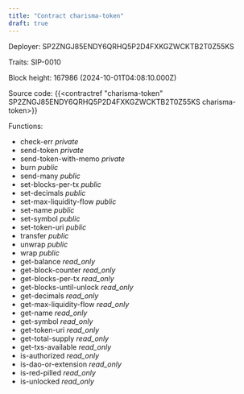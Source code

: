 ```yaml
---
title: "Contract charisma-token"
draft: true
---
```

Deployer: SP2ZNGJ85ENDY6QRHQ5P2D4FXKGZWCKTB2T0Z55KS

Traits:
 SIP-0010



Block height: 167986 (2024-10-01T04:08:10.000Z)

Source code: {{<contractref "charisma-token" SP2ZNGJ85ENDY6QRHQ5P2D4FXKGZWCKTB2T0Z55KS charisma-token>}}

Functions:

* check-err _private_
* send-token _private_
* send-token-with-memo _private_
* burn _public_
* send-many _public_
* set-blocks-per-tx _public_
* set-decimals _public_
* set-max-liquidity-flow _public_
* set-name _public_
* set-symbol _public_
* set-token-uri _public_
* transfer _public_
* unwrap _public_
* wrap _public_
* get-balance _read_only_
* get-block-counter _read_only_
* get-blocks-per-tx _read_only_
* get-blocks-until-unlock _read_only_
* get-decimals _read_only_
* get-max-liquidity-flow _read_only_
* get-name _read_only_
* get-symbol _read_only_
* get-token-uri _read_only_
* get-total-supply _read_only_
* get-txs-available _read_only_
* is-authorized _read_only_
* is-dao-or-extension _read_only_
* is-red-pilled _read_only_
* is-unlocked _read_only_
